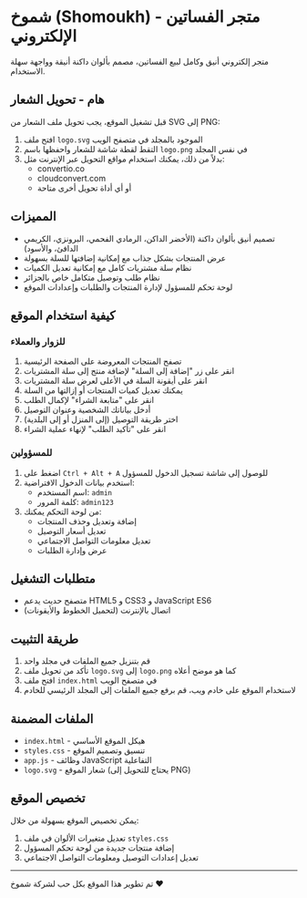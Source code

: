 # شموخ (Shomoukh) - متجر الفساتين الإلكتروني

متجر إلكتروني أنيق وكامل لبيع الفساتين، مصمم بألوان داكنة أنيقة وواجهة سهلة الاستخدام.

## هام - تحويل الشعار

قبل تشغيل الموقع، يجب تحويل ملف الشعار من SVG إلى PNG:

1. افتح ملف `logo.svg` الموجود بالمجلد في متصفح الويب
2. التقط لقطة شاشة للشعار واحفظها باسم `logo.png` في نفس المجلد
3. بدلاً من ذلك، يمكنك استخدام مواقع التحويل عبر الإنترنت مثل:
   - convertio.co
   - cloudconvert.com
   - أو أي أداة تحويل أخرى متاحة

## المميزات

- تصميم أنيق بألوان داكنة (الأخضر الداكن، الرمادي الفحمي، البرونزي، الكريمي الدافئ، والأسود)
- عرض المنتجات بشكل جذاب مع إمكانية إضافتها للسلة بسهولة
- نظام سلة مشتريات كامل مع إمكانية تعديل الكميات
- نظام طلب وتوصيل متكامل خاص بالجزائر
- لوحة تحكم للمسؤول لإدارة المنتجات والطلبات وإعدادات الموقع

## كيفية استخدام الموقع

### للزوار والعملاء

1. تصفح المنتجات المعروضة على الصفحة الرئيسية
2. انقر على زر "إضافة إلى السلة" لإضافة منتج إلى سلة المشتريات
3. انقر على أيقونة السلة في الأعلى لعرض سلة المشتريات
4. يمكنك تعديل كميات المنتجات أو إزالتها من السلة
5. انقر على "متابعة الشراء" لإكمال الطلب
6. أدخل بياناتك الشخصية وعنوان التوصيل
7. اختر طريقة التوصيل (إلى المنزل أو إلى البلدية)
8. انقر على "تأكيد الطلب" لإنهاء عملية الشراء

### للمسؤولين

1. اضغط على `Ctrl + Alt + A` للوصول إلى شاشة تسجيل الدخول للمسؤول
2. استخدم بيانات الدخول الافتراضية:
   - اسم المستخدم: `admin`
   - كلمة المرور: `admin123`
3. من لوحة التحكم يمكنك:
   - إضافة وتعديل وحذف المنتجات
   - تعديل أسعار التوصيل
   - تعديل معلومات التواصل الاجتماعي
   - عرض وإدارة الطلبات

## متطلبات التشغيل

- متصفح حديث يدعم HTML5 و CSS3 و JavaScript ES6
- اتصال بالإنترنت (لتحميل الخطوط والأيقونات)

## طريقة التثبيت

1. قم بتنزيل جميع الملفات في مجلد واحد
2. تأكد من تحويل ملف `logo.svg` إلى `logo.png` كما هو موضح أعلاه
3. افتح ملف `index.html` في متصفح الويب
4. لاستخدام الموقع على خادم ويب، قم برفع جميع الملفات إلى المجلد الرئيسي للخادم

## الملفات المضمنة

- `index.html` - هيكل الموقع الأساسي
- `styles.css` - تنسيق وتصميم الموقع
- `app.js` - وظائف JavaScript التفاعلية
- `logo.svg` - شعار الموقع (يحتاج للتحويل إلى PNG)

## تخصيص الموقع

يمكن تخصيص الموقع بسهولة من خلال:

1. تعديل متغيرات الألوان في ملف `styles.css`
2. إضافة منتجات جديدة من لوحة تحكم المسؤول
3. تعديل إعدادات التوصيل ومعلومات التواصل الاجتماعي

---

تم تطوير هذا الموقع بكل حب لشركة شموخ ❤️